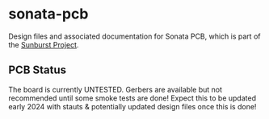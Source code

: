 # sonata-pcb
Design files and associated documentation for Sonata PCB, which is part of the [Sunburst Project](https://sunburst-project.org/).

## PCB Status

The board is currently UNTESTED. Gerbers are available but not recommended until some smoke tests are done! Expect this to be updated early 2024 with stauts & potentially updated design files once this is done!
